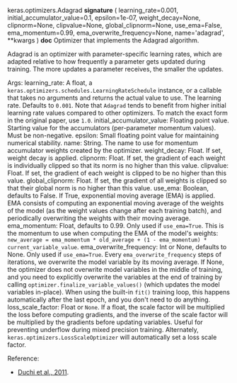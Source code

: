 keras.optimizers.Adagrad
__signature__
(
  learning_rate=0.001,
  initial_accumulator_value=0.1,
  epsilon=1e-07,
  weight_decay=None,
  clipnorm=None,
  clipvalue=None,
  global_clipnorm=None,
  use_ema=False,
  ema_momentum=0.99,
  ema_overwrite_frequency=None,
  name='adagrad',
  **kwargs
)
__doc__
Optimizer that implements the Adagrad algorithm.

Adagrad is an optimizer with parameter-specific learning rates,
which are adapted relative to how frequently a parameter gets
updated during training. The more updates a parameter receives,
the smaller the updates.

Args:
    learning_rate: A float, a
        `keras.optimizers.schedules.LearningRateSchedule` instance, or
        a callable that takes no arguments and returns the actual value to
        use. The learning rate. Defaults to `0.001`. Note that `Adagrad`
        tends to benefit from higher initial learning rate values compared
        to other optimizers. To match the exact form in the original paper,
        use `1.0`.
    initial_accumulator_value: Floating point value. Starting value for the
        accumulators (per-parameter momentum values). Must be non-negative.
    epsilon: Small floating point value for maintaining numerical stability.
    name: String. The name to use
      for momentum accumulator weights created by
      the optimizer.
    weight_decay: Float. If set, weight decay is applied.
    clipnorm: Float. If set, the gradient of each weight is individually
      clipped so that its norm is no higher than this value.
    clipvalue: Float. If set, the gradient of each weight is clipped to be
      no higher than this value.
    global_clipnorm: Float. If set, the gradient of all weights is clipped
      so that their global norm is no higher than this value.
    use_ema: Boolean, defaults to False. If True, exponential moving average
      (EMA) is applied. EMA consists of computing an exponential moving
      average of the weights of the model (as the weight values change after
      each training batch), and periodically overwriting the weights with
      their moving average.
    ema_momentum: Float, defaults to 0.99. Only used if `use_ema=True`.
      This is the momentum to use when computing
      the EMA of the model's weights:
      `new_average = ema_momentum * old_average + (1 - ema_momentum) *
      current_variable_value`.
    ema_overwrite_frequency: Int or None, defaults to None. Only used if
      `use_ema=True`. Every `ema_overwrite_frequency` steps of iterations,
      we overwrite the model variable by its moving average.
      If None, the optimizer
      does not overwrite model variables in the middle of training, and you
      need to explicitly overwrite the variables at the end of training
      by calling `optimizer.finalize_variable_values()`
      (which updates the model
      variables in-place). When using the built-in `fit()` training loop,
      this happens automatically after the last epoch,
      and you don't need to do anything.
    loss_scale_factor: Float or `None`. If a float, the scale factor will
      be multiplied the loss before computing gradients, and the inverse of
      the scale factor will be multiplied by the gradients before updating
      variables. Useful for preventing underflow during mixed precision
      training. Alternately, `keras.optimizers.LossScaleOptimizer` will
      automatically set a loss scale factor.


Reference:

- [Duchi et al., 2011](
    http://www.jmlr.org/papers/volume12/duchi11a/duchi11a.pdf).
